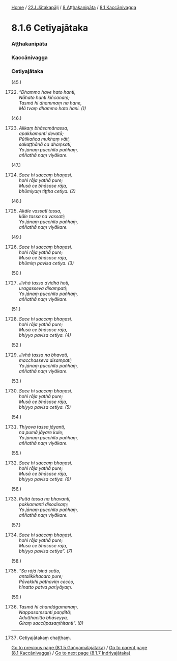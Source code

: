 
[Home](/) / [22J Jātakapāḷi](../../../22J.md) / [8 Aṭṭhakanipāta](../../8.md) / [8.1 Kaccānivagga](../8.1.md)

# 8.1.6 Cetiyajātaka

### Aṭṭhakanipāta

### Kaccānivagga

### Cetiyajātaka

(45.)

1722. _“Dhammo have hato hanti,_  
_Nāhato hanti kiñcanaṃ;_  
_Tasmā hi dhammaṃ na hane,_  
_Mā tvaṃ dhammo hato hani. (1)_  


(46.)

1723. _Alikaṃ bhāsamānassa,_  
_apakkamanti devatā;_  
_Pūtikañca mukhaṃ vāti,_  
_sakaṭṭhānā ca dhaṃsati;_  
_Yo jānaṃ pucchito pañhaṃ,_  
_aññathā naṃ viyākare._  


(47.)

1724. _Sace hi saccaṃ bhaṇasi,_  
_hohi rāja yathā pure;_  
_Musā ce bhāsase rāja,_  
_bhūmiyaṃ tiṭṭha cetiya. (2)_  


(48.)

1725. _Akāle vassatī tassa,_  
_kāle tassa na vassati;_  
_Yo jānaṃ pucchito pañhaṃ,_  
_aññathā naṃ viyākare._  


(49.)

1726. _Sace hi saccaṃ bhaṇasi,_  
_hohi rāja yathā pure;_  
_Musā ce bhāsase rāja,_  
_bhūmiṃ pavisa cetiya. (3)_  


(50.)

1727. _Jivhā tassa dvidhā hoti,_  
_uragasseva disampati;_  
_Yo jānaṃ pucchito pañhaṃ,_  
_aññathā naṃ viyākare._  


(51.)

1728. _Sace hi saccaṃ bhaṇasi,_  
_hohi rāja yathā pure;_  
_Musā ce bhāsase rāja,_  
_bhiyyo pavisa cetiya. (4)_  


(52.)

1729. _Jivhā tassa na bhavati,_  
_macchasseva disampati;_  
_Yo jānaṃ pucchito pañhaṃ,_  
_aññathā naṃ viyākare._  


(53.)

1730. _Sace hi saccaṃ bhaṇasi,_  
_hohi rāja yathā pure;_  
_Musā ce bhāsase rāja,_  
_bhiyyo pavisa cetiya. (5)_  


(54.)

1731. _Thiyova tassa jāyanti,_  
_na pumā jāyare kule;_  
_Yo jānaṃ pucchito pañhaṃ,_  
_aññathā naṃ viyākare._  


(55.)

1732. _Sace hi saccaṃ bhaṇasi,_  
_hohi rāja yathā pure;_  
_Musā ce bhāsase rāja,_  
_bhiyyo pavisa cetiya. (6)_  


(56.)

1733. _Puttā tassa na bhavanti,_  
_pakkamanti disodisaṃ;_  
_Yo jānaṃ pucchito pañhaṃ,_  
_aññathā naṃ viyākare._  


(57.)

1734. _Sace hi saccaṃ bhaṇasi,_  
_hohi rāja yathā pure;_  
_Musā ce bhāsase rāja,_  
_bhiyyo pavisa cetiya”. (7)_  


(58.)

1735. _“Sa rājā isinā satto,_  
_antalikkhacaro pure;_  
_Pāvekkhi pathaviṃ cecco,_  
_hīnatto patva pariyāyaṃ._  


(59.)

1736. _Tasmā hi chandāgamanaṃ,_  
_Nappasaṃsanti paṇḍitā;_  
_Aduṭṭhacitto bhāseyya,_  
_Giraṃ saccūpasaṃhitanti”. (8)_  


---

1737. Cetiyajātakaṃ chaṭṭhaṃ.



[Go to previous page (8.1.5 Gaṅgamālajātaka)](8.1.5.md) / [Go to parent page (8.1 Kaccānivagga)](../8.1.md) / [Go to next page (8.1.7 Indriyajātaka)](8.1.7.md)


